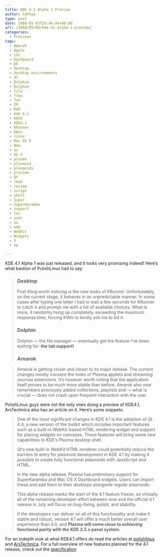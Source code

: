 ```yaml
---
title: KDE 4.1 Alpha 1 Preview
author: Sathya
type: post
date: 2008-05-03T20:44:44+00:00
url: /2008/05/04/kde-41-alpha-1-preview/
categories:
  - Previews
tags:
  - Amarok
  - Apple
  - cat
  - Dashboard
  - DE
  - Desktop
  - desktop environments
  - dl
  - Dolphin
  - Dolphon
  - file
  - free
  - fun
  - IM
  - KDE
  - kde 4.1
  - KDE4
  - KDE4.1
  - KRunner
  - KWin
  - linux
  - Mac OS X
  - New
  - os
  - OS X
  - plasma
  - plasmoid
  - plasmoids
  - preview
  - Qt
  - read
  - review
  - script
  - shell
  - Super
  - SuperKaramba
  - support
  - tar
  - user
  - ux
  - web
  - WebKit
  - Widgets
  - X
  - xp

---
```

KDE 4.1 Alpha 1 was just released, and it looks very promising indeed! Here&#8217;s what bastion of PolishLinux had to say:

> ### Desktop
> 
> First thing worth noticing is the new looks of KRunner. Unfortunately, on the current stage, it behaves in an unpredictable manner. In some cases after typing one letter I had to wait a few seconds for KRunner to catch it and prompt me with a list of available choices. What is more, it randomly hung up completely, exceeding the maximum response time, forcing KWin to kindly ask me to kill it.
> 
> <!--more-->
> 
> ### Dolphin
> 
> Dolphin — the file manager — eventually got the feature I’ve been waiting for: **the tab support!**
> 
> ### Amarok

> Amarok is getting closer and closer to its major release. The current changes mostly concern the looks of Plasma applets and streaming sources extensions. It’s however worth noting that the application itself proves to be much more stable than before. Amarok also now remembers previously added collections, playlists and — what is crucial — does not crash upon frequent interaction with the user

PolishLinux guys were not the only ones doing a preview of KDE4.1, ArsTechnica also has an article on it. Here&#8217;s some snippets:

> One of the most significant changes in KDE 4.1 is the adoption of Qt 4.4, a new version of the toolkit which includes important features such as a built-in WebKit-based HTML rendering widget and support for placing widgets on canvases. These features will bring some new capabilities to KDE&#8217;s Plasma desktop shell.
> 
> Qt&#8217;s new built-in WebKit HTML renderer could potentially reduce the barriers to entry for plasmoid development in KDE 4.1 by making it possible to create fully functional plasmoids with JavaScript and HTML.
> 
> In the new alpha release, Plasma has preliminary support for SuperKaramba and Mac OS X Dashboard widgets. Users can import these and add them to their desktops alongside regular plasmoids.
> 
> This alpha release marks the start of the 4.1 feature freeze, so virtually all of the remaining developer effort between now and the official 4.1 release in July will focus on bug-fixing, polish, and stability.
> 
> If the developers can deliver on all of this functionality and make it stable and robust, version 4.1 will offer a much better overall user experience than 4.0, and **Plasma will come close to achieving functional parity with the KDE 3.5.x panel system.**

For an indepth look at what KDE4.1 offers do read the articles at [polishlinux][1] and [ArsTechnica][2]. For a full overview of new features planned for the 4.1 release, check out the [specification][3]

 [1]: https://polishlinux.org/kde/kde-4-rev-802150-work-in-progress/
 [2]: https://arstechnica.com/news.ars/post/20080430-first-look-kde-4-1-alpha-1-very-promising.html
 [3]: https://techbase.kde.org/index.php?title=Schedules/KDE4/4.1_Feature_Plan
